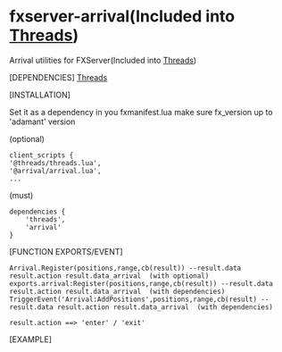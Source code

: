 # fxserver-arrival(Included into [Threads](https://github.com/negbook/arrival))
Arrival utilities for FXServer(Included into [Threads](https://github.com/negbook/arrival))


[DEPENDENCIES]
[Threads](https://github.com/negbook/arrival)



[INSTALLATION] 

Set it as a dependency in you fxmanifest.lua
make sure fx_version up to 'adamant' version

(optional)
``` 
client_scripts {
'@threads/threads.lua',
'@arrival/arrival.lua',
...
```

(must)
``` 
dependencies {
    'threads',
    'arrival'
}
```

[FUNCTION EXPORTS/EVENT]
```
Arrival.Register(positions,range,cb(result)) --result.data result.action result.data_arrival  (with optional)
exports.arrival:Register(positions,range,cb(result)) --result.data result.action result.data_arrival  (with dependencies)
TriggerEvent('Arrival:AddPositions',positions,range,cb(result) --result.data result.action result.data_arrival  (with dependencies)

result.action ==> 'enter' / 'exit'

```

[EXAMPLE]

```

```

